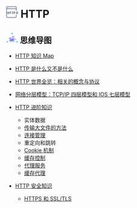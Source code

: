 # <img src="./Assets/icons/http.png" width="31px" height="30px"> HTTP

## <img src="./Assets/icons/思维导图.png" width="31px" height="30px"> 思维导图

- [HTTP 知识 Map](/Notes/HTTP/HTTP知识Map.md)

- [HTTP 是什么又不是什么](/Notes/HTTP/HTTP是什么又不是什么.md)

- [HTTP 世界全览：相关的概念与协议](/Notes/HTTP/HTTP世界全览：相关的概念与协议.md)

- [网络分层模型：TCP/IP 四层模型和 IOS 七层模型](/Notes/HTTP/网络分层模型.md)

- [HTTP 进阶知识](/Notes/HTTP/HTTP进阶知识.md)

  - 实体数据
  - [传输大文件的方法](/Notes/HTTP/HTTP传输大文件的方法.md)
  - [连接管理](/Notes/HTTP/HTTP连接管理.md)
  - 重定向和跳转
  - [Cookie 机制](/Notes/HTTP/Cookie机制.md)
  - [缓存控制](/Notes/HTTP/HTTP缓存控制.md)
  - [代理服务](/Notes/HTTP/HTTP代理服务.md)
  - [缓存代理](/Notes/HTTP/HTTP缓存代理.md)

- [HTTP 安全知识](/Notes/HTTP/HTTP安全知识.md)
  - [HTTPS 和 SSL/TLS](/Notes/HTTP/HTTPS和SSL_TLS.md)
